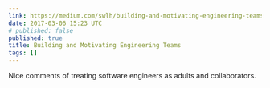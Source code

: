 ```yaml
---
link: https://medium.com/swlh/building-and-motivating-engineering-teams-24fd56910039#.fvw1ezg0w
date: 2017-03-06 15:23 UTC
# published: false
published: true
title: Building and Motivating Engineering Teams
tags: []
---
```


Nice comments of treating software engineers as adults and collaborators.
